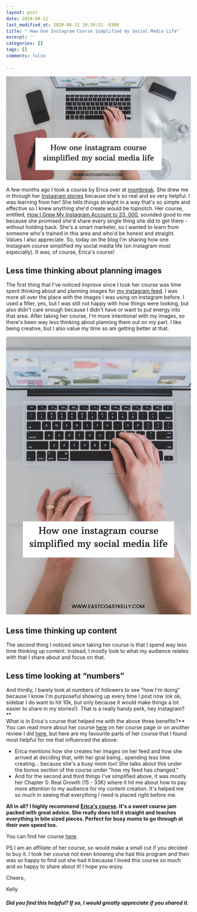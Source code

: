 ```yaml
---
layout: post
date: 2020-08-12
last_modified_at: 2020-08-12 10:39:52 -0300
title: " How One Instagram Course Simplified my Social Media Life"
excerpt: ''
categories: []
tags: []
comments: false

---
```

![A picture of a laptop and planner on a table.](/assets/img/20200812_102141_0000_compress15.jpg "laptopontable")

A few months ago I took a course by Erica over at [mombreak](http://www.mombreak.ca/). She drew me in through her [Instagram stories](http://www.instagram.com/mom.break) because she's so real and so very helpful. I was learning from her! She tells things straight in a way that's so simple and effective so I knew anything she'd create would be topnotch. Her course, entitled, [How I Grew My Instagram Account to 33, 000](https://digital.mombreak.ca/howigrewmyinstagram/26mcq), sounded good to me because she promised she'd share every single thing she did to get there - without holding back. She's a smart marketer, so I wanted to learn from someone who's trained in this area and who'd be honest and straight. Values I also appreciate. So, today on the blog I'm sharing how one Instagram course simplified my social media life (on Instagram most especially). It was, of course, Erica's course!

## Less time thinking about planning images

The first thing that I've noticed improve since I took her course was time spent thinking about and planning images for [my instagram feed](http://www.instagram.com/eastcoastkelly). I was more all over the place with the images I was using on instagram before. I used a filter, yes, but I was still not happy with how things were looking, but also didn't care enough because I didn't have or want to put energy into that area. After taking her course, I'm more intentional with my images, so there's been way less thinking about planning them out on my part. I like being creative, but I also value my time so am getting better at that. 

![A picture of a laptop and planner on a table.](/assets/img/20200812_103000_0000_compress57.jpg "laptop on table")

## Less time thinking up content

The second thing I noticed since taking her course is that I spend way less time thinking up content. Instead, I mostly look to what my audience relates with that I share about and focus on that.

## Less time looking at “numbers”

And thirdly, I barely look at numbers of followers to see "how I'm doing" because I know I'm purposeful showing up every time I post now (ok ok, sidebar I do want to hit 10k, but only because it would make things a lot easier to share in my stories!). That is a really handy perk, hey Instagram?   
 **  
What is in Erica's course that helped me with the above three benefits?** You can read more about her course [here](https://digital.mombreak.ca/howigrewmyinstagram/26mcq) on her course page or on another review I did [here,](https://www.eastcoastkelly.com/planning/2020/07/15/an-instagram-course-review-that-helped-me-plan-out-my-instagram-better.html) but here are my favourite parts of her course that I found most helpful for me that influenced the above:

* Erica mentions how she creates her images on her feed and how she arrived at deciding that, with her goal being…spending less time creating… because she's a busy mom too! She talks about this under the bonus section of the course under "how my feed has changed."
* And for the second and third things I've simplified above, it was mostly her Chapter 5: Real Growth (15 - 33K) where it hit me about how to pay more attention to my audience for my content creation. It's helped me so much in seeing that everything I need is placed right before me.

**All in all? I highly recommend** [**Erica's course**](https://digital.mombreak.ca/howigrewmyinstagram/26mcq)**. It's a sweet course jam packed with great advice. She really does tell it straight and teaches everything in bite sized pieces. Perfect for busy moms to go through at their own speed too.**  
   
You can find her course [here](https://digital.mombreak.ca/howigrewmyinstagram/26mcq). 

PS I am an affiliate of her course, so would make a small cut if you decided to buy it. I took her course not even knowing she had this program and then was so happy to find out she had it because I loved this course so much and so happy to share about it! I hope you enjoy.  
   
Cheers,

Kelly

##### Did you find this helpful? If so, I would greatly appreciate if you shared it.
